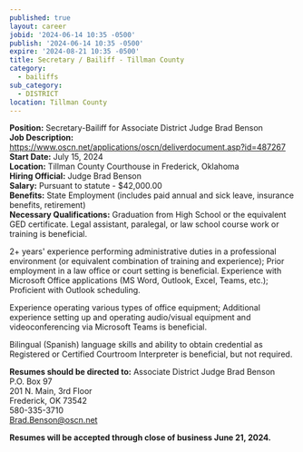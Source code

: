 ```yaml
---
published: true
layout: career
jobid: '2024-06-14 10:35 -0500'
publish: '2024-06-14 10:35 -0500'
expire: '2024-08-21 10:35 -0500'
title: Secretary / Bailiff - Tillman County
category:
  - bailiffs
sub_category:
  - DISTRICT
location: Tillman County
---
```

**Position:** Secretary-Bailiff for Associate District Judge Brad Benson  
**Job Description:** https://www.oscn.net/applications/oscn/deliverdocument.asp?id=487267  
**Start Date:** July 15, 2024  
**Location:** Tillman County Courthouse in Frederick, Oklahoma  
**Hiring Official:** Judge Brad Benson  
**Salary:** Pursuant to statute - $42,000.00  
**Benefits:** State Employment (includes paid annual and sick leave, insurance benefits, retirement)  
**Necessary Qualifications:** Graduation from High School or the equivalent GED certificate. Legal assistant, paralegal, or law school course work or training is beneficial.

2+ years' experience performing administrative duties in a professional environment (or equivalent combination of training and experience); Prior employment in a law office or court setting is beneficial.
Experience with Microsoft Office applications (MS Word, Outlook, Excel, Teams, etc.); Proficient with Outlook scheduling.

Experience operating various types of office equipment; Additional experience setting up and operating audio/visual equipment and videoconferencing via Microsoft Teams is beneficial.

Bilingual (Spanish) language skills and ability to obtain credential as Registered or Certified Courtroom Interpreter is beneficial, but not required. 

**Resumes should be directed to:**
Associate District Judge Brad Benson  
P.O. Box 97  
201 N. Main, 3rd Floor  
Frederick, OK 73542  
580-335-3710  
[Brad.Benson@oscn.net](mailto:Brad.Benson@oscn.net)

**Resumes will be accepted through close of business June 21, 2024.**
